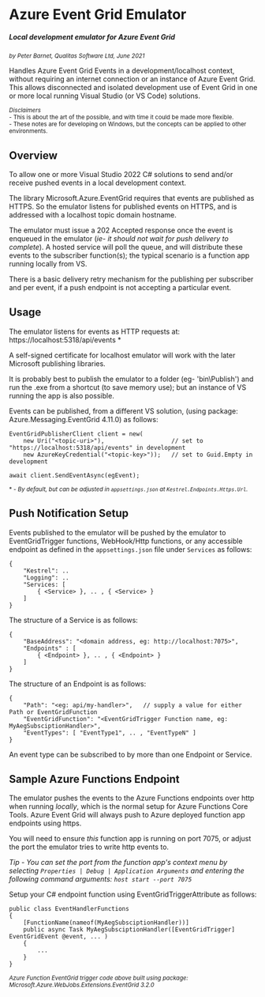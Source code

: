 # Azure Event Grid Emulator
##### Local development emulator for Azure Event Grid
<sub>_by Peter Barnet, Qualitas Software Ltd, June 2021_<sub>



Handles Azure Event Grid Events in a development/localhost context, without requiring an internet connection or an instance of Azure Event Grid.  This allows disconnected and isolated development use of Event Grid in one or more local running Visual Studio (or VS Code) solutions.

<sub>_Disclaimers_</sub>
<br/><sub>- This is about the art of the possible, and with time it could be made more flexible.</sub>
<br/><sub>- These notes are for developing on Windows, but the concepts can be applied to other environments.</sub>
<br/>
    

## Overview

To allow one or more Visual Studio 2022 C# solutions to send and/or receive pushed events in a local development context.
    
The library Microsoft.Azure.EventGrid requires that events are published as HTTPS.  So the emulator listens for published events on HTTPS, and is addressed with a localhost topic domain hostname.  

The emulator must issue a 202 Accepted response once the event is enqueued in the emulator (_ie- it should not wait for push delivery to complete_).  A hosted service will poll the queue, and will distribute these events to the subscriber function(s); the typical scenario is a function app running locally from VS.  
    
There is a basic delivery retry mechanism for the publishing per subscriber and per event, if a push endpoint is not accepting a particular event.

    
## Usage

The emulator listens for events as HTTP requests at: https://localhost:5318/api/events *

A self-signed certificate for localhost emulator will work with the later Microsoft publishing libraries.  

It is probably best to publish the emulator to a folder (eg- 'bin\Publish') and run the .exe from a shortcut (to save memory use); but an instance of VS running the app is also possible.

Events can be published, from a different VS solution, (using package: Azure.Messaging.EventGrid 4.11.0) as follows:

    EventGridPublisherClient client = new(
        new Uri("<topic-uri>"),                   // set to "https://localhost:5318/api/events" in development
        new AzureKeyCredential("<topic-key>"));   // set to Guid.Empty in development
    
    await client.SendEventAsync(egEvent); 

<sub>\* - _By default, but can be adjusted in `appsettings.json` at `Kestrel.Endpoints.Https.Url`._</sub>

## Push Notification Setup

Events published to the emulator will be pushed by the emulator to EventGridTrigger functions, WebHook/Http functions, or any accessible endpoint as defined in the `appsettings.json` file under `Services` as follows:
    
    {
        "Kestrel": ..
        "Logging": ..
        "Services: [
            { <Service> }, .. , { <Service> }
        ]
    }

The structure of a Service is as follows:

    {
        "BaseAddress": "<domain address, eg: http://localhost:7075>",
        "Endpoints" : [
            { <Endpoint> }, .. , { <Endpoint> }
        ]
    }

The structure of an Endpoint is as follows:

    {
        "Path": "<eg: api/my-handler>",   // supply a value for either Path or EventGridFunction
        "EventGridFunction": "<EventGridTrigger Function name, eg: MyAegSubsciptionHandler>",
        "EventTypes": [ "EventType1", .. , "EventTypeN" ]
    }

An event type can be subscribed to by more than one Endpoint or Service.

## Sample Azure Functions Endpoint

The emulator pushes the events to the Azure Functions endpoints over http when running _locally_, which is the normal setup for Azure Functions Core Tools.  Azure Event Grid will always push to Azure deployed function app endpoints using https.  

You will need to ensure _this_ function app is running on port 7075, or adjust the port the emulator tries to write http events to.  
    
_Tip - You can set the port from the function app's context menu by selecting `Properties | Debug | Application Arguments` and entering the following command arguments: `host start --port 7075`_

Setup your C# endpoint function using EventGridTriggerAttribute as follows:

    public class EventHandlerFunctions
    {
        [FunctionName(nameof(MyAegSubsciptionHandler))]
        public async Task MyAegSubsciptionHandler([EventGridTrigger] EventGridEvent @event, ... )
        {
            ...
        }
    }

<sub>_Azure Function EventGrid trigger code above built using package: Microsoft.Azure.WebJobs.Extensions.EventGrid 3.2.0_</sub>

    



